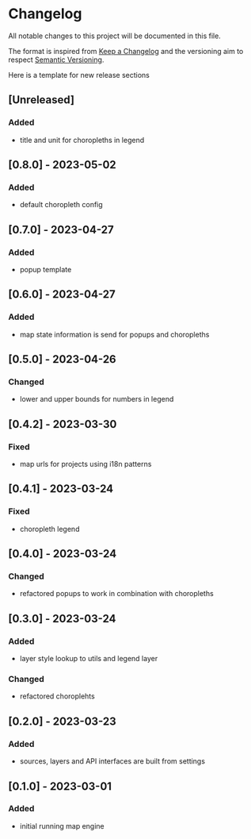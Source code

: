 # Changelog
All notable changes to this project will be documented in this file.

The format is inspired from [Keep a Changelog](http://keepachangelog.com/en/1.0.0/)
and the versioning aim to respect [Semantic Versioning](http://semver.org/spec/v2.0.0.html).

Here is a template for new release sections

## [Unreleased]
### Added
- title and unit for choropleths in legend

## [0.8.0] - 2023-05-02
### Added
- default choropleth config

## [0.7.0] - 2023-04-27
### Added
- popup template

## [0.6.0] - 2023-04-27
### Added
- map state information is send for popups and choropleths

## [0.5.0] - 2023-04-26
### Changed
- lower and upper bounds for numbers in legend

## [0.4.2] - 2023-03-30
### Fixed
- map urls for projects using i18n patterns

## [0.4.1] - 2023-03-24
### Fixed
- choropleth legend

## [0.4.0] - 2023-03-24
### Changed
- refactored popups to work in combination with choropleths

## [0.3.0] - 2023-03-24
### Added
- layer style lookup to utils and legend layer

### Changed
- refactored choroplehts

## [0.2.0] - 2023-03-23
### Added
- sources, layers and API interfaces are built from settings

## [0.1.0] - 2023-03-01
### Added
- initial running map engine
